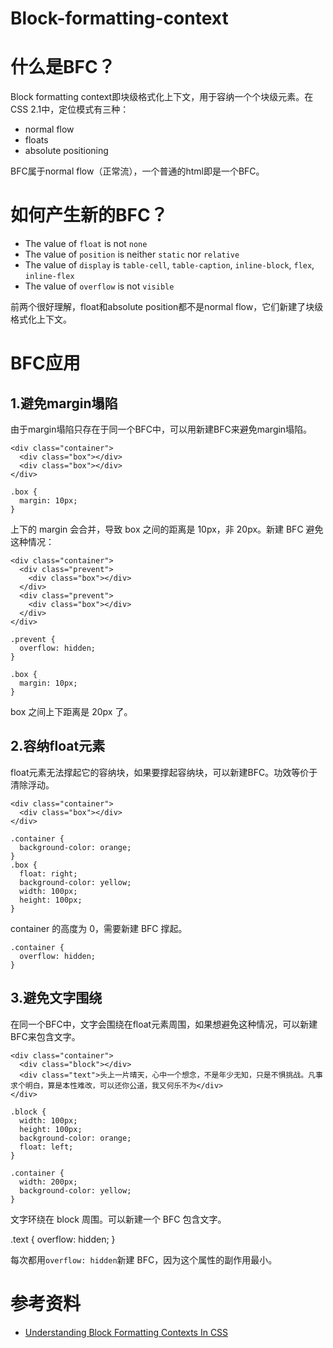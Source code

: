 # Block-formatting-context

# 什么是BFC？

Block formatting context即块级格式化上下文，用于容纳一个个块级元素。在CSS 2.1中，定位模式有三种：
* normal flow
* floats
* absolute positioning

BFC属于normal flow（正常流），一个普通的html即是一个BFC。

# 如何产生新的BFC？

* The value of `float` is not `none`
* The value of `position` is neither `static` nor `relative`
* The value of `display` is `table-cell`, `table-caption`, `inline-block`, `flex`, `inline-flex`
* The value of `overflow` is not `visible`

前两个很好理解，float和absolute position都不是normal flow，它们新建了块级格式化上下文。

# BFC应用

## 1.避免margin塌陷

由于margin塌陷只存在于同一个BFC中，可以用新建BFC来避免margin塌陷。

```
<div class="container">
  <div class="box"></div>
  <div class="box"></div>
</div>
```

```
.box {
  margin: 10px;
}
```

上下的 margin 会合并，导致 box 之间的距离是 10px，非 20px。新建 BFC 避免这种情况：

```
<div class="container">
  <div class="prevent">
    <div class="box"></div>
  </div>
  <div class="prevent">
    <div class="box"></div>
  </div>
</div>
```

```
.prevent {
  overflow: hidden;
}

.box {
  margin: 10px;
}
```

box 之间上下距离是 20px 了。

## 2.容纳float元素

float元素无法撑起它的容纳块，如果要撑起容纳块，可以新建BFC。功效等价于清除浮动。

```
<div class="container">
  <div class="box"></div>
</div>
```

```
.container {
  background-color: orange;
}
.box {
  float: right;
  background-color: yellow;
  width: 100px;
  height: 100px;
}
```

container 的高度为 0，需要新建 BFC 撑起。

```
.container {
  overflow: hidden;
}
```

## 3.避免文字围绕

在同一个BFC中，文字会围绕在float元素周围，如果想避免这种情况，可以新建BFC来包含文字。

```
<div class="container">
  <div class="block"></div>
  <div class="text">头上一片晴天，心中一个想念，不是年少无知，只是不惧挑战。凡事求个明白，算是本性难改，可以还你公道，我又何乐不为</div>
</div>
```

```
.block {
  width: 100px;
  height: 100px;
  background-color: orange;
  float: left;
}

.container {
  width: 200px;
  background-color: yellow;
}
```

文字环绕在 block 周围。可以新建一个 BFC 包含文字。

.text {
  overflow: hidden;
}

每次都用`overflow: hidden`新建 BFC，因为这个属性的副作用最小。

# 参考资料

* [Understanding Block Formatting Contexts In CSS](https://www.sitepoint.com/understanding-block-formatting-contexts-in-css/)